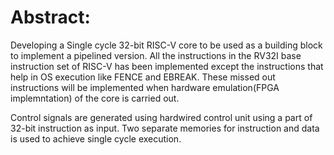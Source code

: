 # Abstract:

Developing a Single cycle 32-bit RISC-V core to be used as a building block to implement a pipelined version. All the instructions in the RV32I base instruction set of RISC-V has been implemented except the instructions that help in OS execution like FENCE and EBREAK. These missed out instructions will be implemented when hardware emulation(FPGA implemntation) of the core is carried out.

Control signals are generated using hardwired control unit using a part of 32-bit instruction as input. Two separate memories for instruction and data is used to achieve single cycle execution.
